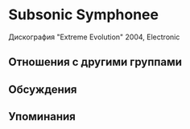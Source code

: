 # Subsonic Symphonee

Дискография
"Extreme Evolution" 2004, Electronic

## Отношения с другими группами


## Обсуждения


## Упоминания

